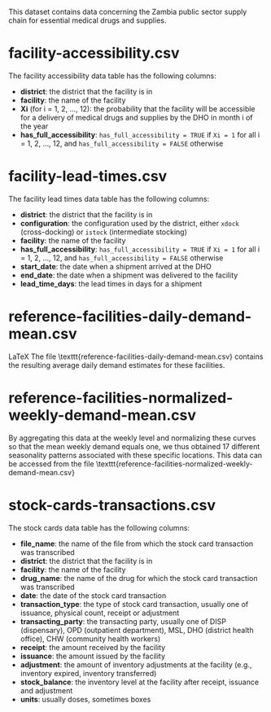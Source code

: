 [comment]: # (Please also refer to the Google document)
[comment]: # ("GitHub data files for MSOM paper Zambia")

This dataset contains data concerning the Zambia public sector supply chain for essential medical drugs and supplies.

# facility-accessibility.csv

The facility accessibility
data table has the following columns:

 - **district**: the district that the facility is in
 - **facility**: the name of the facility
 - **Xi** (for i = 1, 2, ..., 12): the probability that the facility will
    be accessible for a delivery of medical drugs and supplies by the
    DHO in month i of the year
 - **has_full_accessibility**: `has_full_accessibility = TRUE` if `Xi = 1`
    for all i = 1, 2, ..., 12, and `has_full_accessibility = FALSE` otherwise



# facility-lead-times.csv

The facility lead times 
data table has the following columns:

 - **district**: the district that the facility is in
 - **configuration**: the configuration used by the district, either
   `xdock` (cross-docking) or `istock` (intermediate stocking)
 - **facility**: the name of the facility
 - **has_full_accessibility**: `has_full_accessibility = TRUE` if `Xi = 1`
    for all i = 1, 2, ..., 12, and `has_full_accessibility = FALSE` otherwise
 - **start_date**: the date when a shipment arrived at the DHO
 - **end_date**: the date when a shipment was delivered to the facility
 - **lead_time_days**: the lead times in days for a shipment



# reference-facilities-daily-demand-mean.csv

LaTeX
The file \texttt{reference-facilities-daily-demand-mean.csv} contains
the resulting average daily demand estimates for these facilities.



# reference-facilities-normalized-weekly-demand-mean.csv

By aggregating this data at the weekly level and normalizing these curves so that the mean weekly demand equals one, we thus obtained 17 different seasonality patterns associated with these specific locations. This data can be accessed from the file \texttt{reference-facilities-normalized-weekly-demand-mean.csv}





# stock-cards-transactions.csv

The stock cards
data table has the following columns:

 - **file_name**:
   the name of the file from which
   the stock card transaction was transcribed
 - **district**: the district that the facility is in
 - **facility**: the name of the facility
 - **drug_name**:
   the name of the drug for which
   the stock card transaction was transcribed
 - **date**:
   the date of the stock card transaction
 - **transaction_type**:
   the type of stock card transaction,
   usually one of issuance, physical count, receipt or adjustment
 - **transacting_party**:
   the transacting party,
   usually one of
   DISP (dispensary), OPD (outpatient department),
   MSL, DHO (district health office), CHW (community health workers)
 - **receipt**:
   the amount received by the facility
 - **issuance**:
   the amount issued by the facility
 - **adjustment**:
   the amount of inventory adjustments at the facility
   (e.g., inventory expired, inventory transferred)
 - **stock_balance**:
   the inventory level at the facility
   after receipt, issuance and adjustment
 - **units**: usually doses, sometimes boxes







